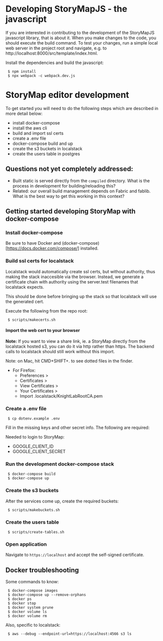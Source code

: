# Developing StoryMapJS - the javascript

If you are interested in contributing to the development of the StoryMapJS javascript library, that is about it. When you make changes to the code, you should execute the build command. To test your changes, run a simple local web server in the project root and navigate, e.g. to http://localhost:8000/src/template/index.html.

Install the dependencies and build the javascript:

```
 $ npm install
 $ npx webpack -c webpack.dev.js
```

# StoryMap editor development

To get started you will need to do the following steps which are described in
more detail below:

 * install docker-compose
 * install the aws cli
 * build and import ssl certs
 * create a .env file
 * docker-compose build and up
 * create the s3 buckets in localstack
 * create the users table in postgres

## Questions not yet completely addressed:

 * Built static is served directly from the `compiled` directory. What is the process in development for building/reloading this?
 * Related: our overall build management depends on Fabric and fablib. What is the best way to get this working in this context?


## Getting started developing StoryMap with docker-compose

### Install docker-compose

Be sure to have Docker and (docker-compose)[https://docs.docker.com/compose/] installed.


### Build ssl certs for localstack

Localstack would automatically create ssl certs, but without authority, thus making the stack inaccesible via the browser. Instead, we generate a certificate chain with authority using the server.test filenames that localstack expects.

This should be done before bringing up the stack so that localstack will use the generated cert.

Execute the following from the repo root:

```
 $ scripts/makecerts.sh
```

#### Import the web cert to your browser

**Note:** If you want to view a share link, ie. a StoryMap directly from the localstack hosted s3, you can do it via http rather than https. The backend calls to localstack should still work without this import.

Note: on Mac, hit CMD+SHIFT+. to see dotted files in the finder.

 * For Firefox:
    - Preferences >
    - Certificates >
    - View Certificates >
    - Your Certificates >
    - Import .localstack/KnightLabRootCA.pem


### Create a .env file

```
 $ cp dotenv.example .env
```

Fill in the missing keys and other secret info. The following are required:

Needed to login to StoryMap:
 * GOOGLE_CLIENT_ID
 * GOOGLE_CLIENT_SECRET



### Run the development docker-compose stack

```
 $ docker-compose build
 $ docker-compose up
```


### Create the s3 buckets

After the services come up, create the required buckets:

```
 $ scripts/makebuckets.sh
```

### Create the users table

```
 $ scripts/create-tables.sh
```


### Open application

Navigate to `https://localhost` and accept the self-signed certificate.


## Docker troubleshooting

Some commands to know:

```
 $ docker-compose images
 $ docker-compose up --remove-orphans
 $ docker ps
 $ docker stop
 $ docker system prune
 $ docker volume ls
 $ docker volume rm
```


Also, specific to localstack:

```
 $ aws --debug --endpoint-url=https://localhost:4566 s3 ls
```
